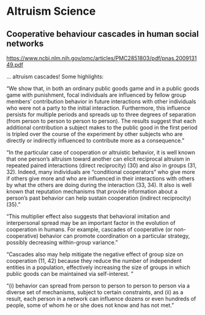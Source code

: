# Altruism Science

## Cooperative behaviour cascades in human social networks
https://www.ncbi.nlm.nih.gov/pmc/articles/PMC2851803/pdf/pnas.200913149.pdf 

… altruism cascades! Some highlights:

“We show that, in both an ordinary public goods game and in a public goods game with punishment, focal individuals are influenced by fellow group members’ contribution behavior in future interactions with other individuals who were not a party to the initial interaction. Furthermore, this influence persists for multiple periods and spreads up to three degrees of separation (from person to person to person to person). The results suggest that each additional contribution a subject makes to the public good in the first period is tripled over the course of the experiment by other subjects who are directly or indirectly influenced to contribute more as a consequence.”

“In the particular case of cooperation or altruistic behavior, it is well known that one person’s altruism toward another can elicit reciprocal altruism in repeated paired interactions (direct reciprocity) (30) and also in groups (31, 32). Indeed, many individuals are “conditional cooperators” who give more if others give more and who are influenced in their interactions with others by what the others are doing during the interaction (33, 34). It also is well known that reputation mechanisms that provide information about a person’s past behavior can help sustain cooperation (indirect reciprocity) (35).”

“This multiplier effect also suggests that behavioral imitation and interpersonal spread may be an important factor in the evolution of cooperation in humans. For example, cascades of cooperative (or non-cooperative) behavior can promote coordination on a particular strategy, possibly decreasing within-group variance.”

“Cascades also may help mitigate the negative effect of group size on cooperation (11, 42) because they reduce the number of independent entities in a population, effectively increasing the size of groups in which public goods can be maintained via self-interest. ”

“(i) behavior can spread from person to person to person to person via a diverse set of mechanisms, subject to certain constraints, and (ii) as a result, each person in a network can influence dozens or even hundreds of people, some of whom he or she does not know and has not met.”